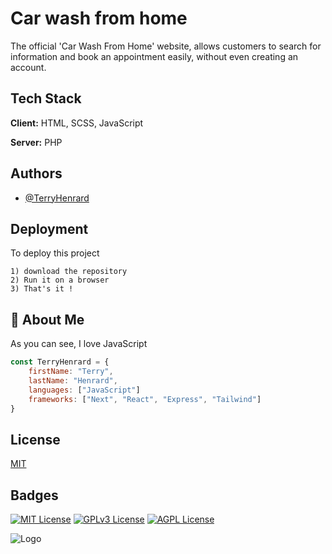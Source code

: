 
# Car wash from home

The official 'Car Wash From Home' website, allows customers to search for information and book an appointment easily, without even creating an account. 


## Tech Stack

**Client:** HTML, SCSS, JavaScript

**Server:** PHP


## Authors

- [@TerryHenrard](https://github.com/TerryHenrard)


## Deployment

To deploy this project 

    1) download the repository
    2) Run it on a browser
    3) That's it !


## 🚀 About Me
As you can see, I love JavaScript
```js
const TerryHenrard = {
    firstName: "Terry",
    lastName: "Henrard",
    languages: ["JavaScript"]
    frameworks: ["Next", "React", "Express", "Tailwind"]
}
```


## License

[MIT](https://choosealicense.com/licenses/mit/)


## Badges

[![MIT License](https://img.shields.io/badge/License-MIT-green.svg)](https://choosealicense.com/licenses/mit/)
[![GPLv3 License](https://img.shields.io/badge/License-GPL%20v3-yellow.svg)](https://opensource.org/licenses/)
[![AGPL License](https://img.shields.io/badge/license-AGPL-blue.svg)](http://www.gnu.org/licenses/agpl-3.0)


![Logo](https://carwashfromhome.com/assets/images/logo1.png)

